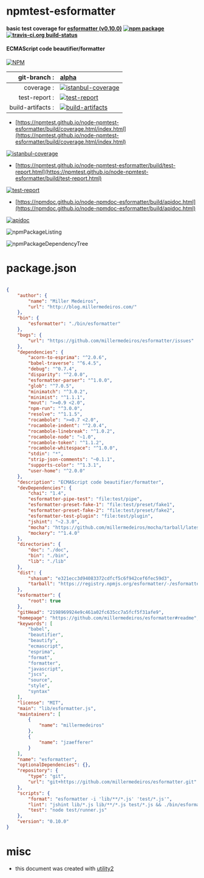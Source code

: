 # npmtest-esformatter

#### basic test coverage for  [esformatter (v0.10.0)](https://github.com/millermedeiros/esformatter#readme)  [![npm package](https://img.shields.io/npm/v/npmtest-esformatter.svg?style=flat-square)](https://www.npmjs.org/package/npmtest-esformatter) [![travis-ci.org build-status](https://api.travis-ci.org/npmtest/node-npmtest-esformatter.svg)](https://travis-ci.org/npmtest/node-npmtest-esformatter)

#### ECMAScript code beautifier/formatter

[![NPM](https://nodei.co/npm/esformatter.png?downloads=true&downloadRank=true&stars=true)](https://www.npmjs.com/package/esformatter)

| git-branch : | [alpha](https://github.com/npmtest/node-npmtest-esformatter/tree/alpha)|
|--:|:--|
| coverage : | [![istanbul-coverage](https://npmtest.github.io/node-npmtest-esformatter/build/coverage.badge.svg)](https://npmtest.github.io/node-npmtest-esformatter/build/coverage.html/index.html)|
| test-report : | [![test-report](https://npmtest.github.io/node-npmtest-esformatter/build/test-report.badge.svg)](https://npmtest.github.io/node-npmtest-esformatter/build/test-report.html)|
| build-artifacts : | [![build-artifacts](https://npmtest.github.io/node-npmtest-esformatter/glyphicons_144_folder_open.png)](https://github.com/npmtest/node-npmtest-esformatter/tree/gh-pages/build)|

- [https://npmtest.github.io/node-npmtest-esformatter/build/coverage.html/index.html](https://npmtest.github.io/node-npmtest-esformatter/build/coverage.html/index.html)

[![istanbul-coverage](https://npmtest.github.io/node-npmtest-esformatter/build/screenCapture.buildCi.browser.%252Ftmp%252Fbuild%252Fcoverage.lib.html.png)](https://npmtest.github.io/node-npmtest-esformatter/build/coverage.html/index.html)

- [https://npmtest.github.io/node-npmtest-esformatter/build/test-report.html](https://npmtest.github.io/node-npmtest-esformatter/build/test-report.html)

[![test-report](https://npmtest.github.io/node-npmtest-esformatter/build/screenCapture.buildCi.browser.%252Ftmp%252Fbuild%252Ftest-report.html.png)](https://npmtest.github.io/node-npmtest-esformatter/build/test-report.html)

- [https://npmdoc.github.io/node-npmdoc-esformatter/build/apidoc.html](https://npmdoc.github.io/node-npmdoc-esformatter/build/apidoc.html)

[![apidoc](https://npmdoc.github.io/node-npmdoc-esformatter/build/screenCapture.buildCi.browser.%252Ftmp%252Fbuild%252Fapidoc.html.png)](https://npmdoc.github.io/node-npmdoc-esformatter/build/apidoc.html)

![npmPackageListing](https://npmtest.github.io/node-npmtest-esformatter/build/screenCapture.npmPackageListing.svg)

![npmPackageDependencyTree](https://npmtest.github.io/node-npmtest-esformatter/build/screenCapture.npmPackageDependencyTree.svg)



# package.json

```json

{
    "author": {
        "name": "Miller Medeiros",
        "url": "http://blog.millermedeiros.com/"
    },
    "bin": {
        "esformatter": "./bin/esformatter"
    },
    "bugs": {
        "url": "https://github.com/millermedeiros/esformatter/issues"
    },
    "dependencies": {
        "acorn-to-esprima": "^2.0.6",
        "babel-traverse": "^6.4.5",
        "debug": "^0.7.4",
        "disparity": "^2.0.0",
        "esformatter-parser": "^1.0.0",
        "glob": "^7.0.5",
        "minimatch": "^3.0.2",
        "minimist": "^1.1.1",
        "mout": ">=0.9 <2.0",
        "npm-run": "^3.0.0",
        "resolve": "^1.1.5",
        "rocambole": ">=0.7 <2.0",
        "rocambole-indent": "^2.0.4",
        "rocambole-linebreak": "^1.0.2",
        "rocambole-node": "~1.0",
        "rocambole-token": "^1.1.2",
        "rocambole-whitespace": "^1.0.0",
        "stdin": "*",
        "strip-json-comments": "~0.1.1",
        "supports-color": "^1.3.1",
        "user-home": "^2.0.0"
    },
    "description": "ECMAScript code beautifier/formatter",
    "devDependencies": {
        "chai": "1.4",
        "esformatter-pipe-test": "file:test/pipe",
        "esformatter-preset-fake-1": "file:test/preset/fake1",
        "esformatter-preset-fake-2": "file:test/preset/fake2",
        "esformatter-test-plugin": "file:test/plugin",
        "jshint": "~2.3.0",
        "mocha": "https://github.com/millermedeiros/mocha/tarball/latest",
        "mockery": "^1.4.0"
    },
    "directories": {
        "doc": "./doc",
        "bin": "./bin",
        "lib": "./lib"
    },
    "dist": {
        "shasum": "e321ecc3d94083372cdfcf5c6f942cef6fec59d3",
        "tarball": "https://registry.npmjs.org/esformatter/-/esformatter-0.10.0.tgz"
    },
    "esformatter": {
        "root": true
    },
    "gitHead": "2198969924e9c461a02fc635cc7a5fcf5f31afe9",
    "homepage": "https://github.com/millermedeiros/esformatter#readme",
    "keywords": [
        "babel",
        "beautifier",
        "beautify",
        "ecmascript",
        "esprima",
        "format",
        "formatter",
        "javascript",
        "jscs",
        "source",
        "style",
        "syntax"
    ],
    "license": "MIT",
    "main": "lib/esformatter.js",
    "maintainers": [
        {
            "name": "millermedeiros"
        },
        {
            "name": "jzaefferer"
        }
    ],
    "name": "esformatter",
    "optionalDependencies": {},
    "repository": {
        "type": "git",
        "url": "git+https://github.com/millermedeiros/esformatter.git"
    },
    "scripts": {
        "format": "esformatter -i 'lib/**/*.js' 'test/*.js'",
        "lint": "jshint lib/*.js lib/**/*.js test/*.js && ./bin/esformatter --diff 'lib/**/*.js' 'test/*.js'",
        "test": "node test/runner.js"
    },
    "version": "0.10.0"
}
```



# misc
- this document was created with [utility2](https://github.com/kaizhu256/node-utility2)
